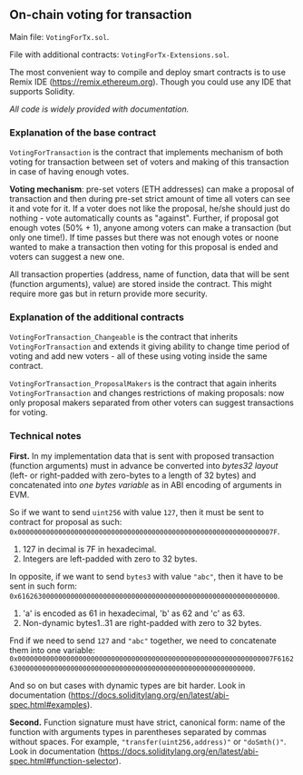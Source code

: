 ## On-chain voting for transaction

Main file: `VotingForTx.sol`.

File with additional contracts: `VotingForTx-Extensions.sol`.

The most convenient way to compile and deploy smart contracts is to use Remix IDE (https://remix.ethereum.org). Though you could use any IDE that supports Solidity.

*All code is widely provided with documentation.*

### Explanation of the base contract

`VotingForTransaction` is the contract that implements mechanism of both voting for transaction between set of voters and making of this transaction in case of having enough votes.

**Voting mechanism**: pre-set voters (ETH addresses) can make a proposal of transaction and then during pre-set strict amount of time all voters can see it and vote for it. If a voter does not like the proposal, he/she should just do nothing - vote automatically counts as "against". Further, if proposal got enough votes (50% + 1), anyone among voters can make a transaction (but only one time!). If time passes but there was not enough votes or noone wanted to make a transaction then voting for this proposal is ended and voters can suggest a new one.

All transaction properties (address, name of function, data that will be sent (function arguments), value) are stored inside the contract. This might require more gas but in return provide more security.

### Explanation of the additional contracts

`VotingForTransaction_Changeable` is the contract that inherits `VotingForTransaction` and extends it giving ability to change time period of voting and add new voters - all of these using voting inside the same contract.

`VotingForTransaction_ProposalMakers` is the contract that again inherits `VotingForTransaction` and changes restrictions of making proposals: now only proposal makers separated from other voters can suggest transactions for voting.

### Technical notes 

**First.** In my implementation data that is sent with proposed transaction (function arguments) must in advance be converted into *bytes32 layout* (left- or right-padded with zero-bytes to a length of 32 bytes) and concatenated into *one bytes variable* as in ABI encoding of arguments in EVM. 

So if we want to send `uint256` with value `127`, then it must be sent to contract for proposal as such: `0x000000000000000000000000000000000000000000000000000000000000007F`.
1. 127 in decimal is 7F in hexadecimal.
2. Integers are left-padded with zero to 32 bytes.

In opposite, if we want to send `bytes3` with value `"abc"`, then it have to be sent in such form:
`0x6162630000000000000000000000000000000000000000000000000000000000`.
1. 'a' is encoded as 61 in hexadecimal, 'b' as 62 and 'c' as 63.
2. Non-dynamic bytes1..31 are right-padded with zero to 32 bytes.

Fnd if we need to send `127` and `"abc"` together, we need to concatenate them into one variable:
`0x000000000000000000000000000000000000000000000000000000000000007F6162630000000000000000000000000000000000000000000000000000000000`.

And so on but cases with dynamic types are bit harder. Look in documentation (https://docs.soliditylang.org/en/latest/abi-spec.html#examples).

**Second.** Function signature must have strict, canonical form: name of the function with arguments types in parentheses separated by commas without spaces. For example, `"transfer(uint256,address)"` or `"doSmth()"`.
Look in documentation (https://docs.soliditylang.org/en/latest/abi-spec.html#function-selector).

